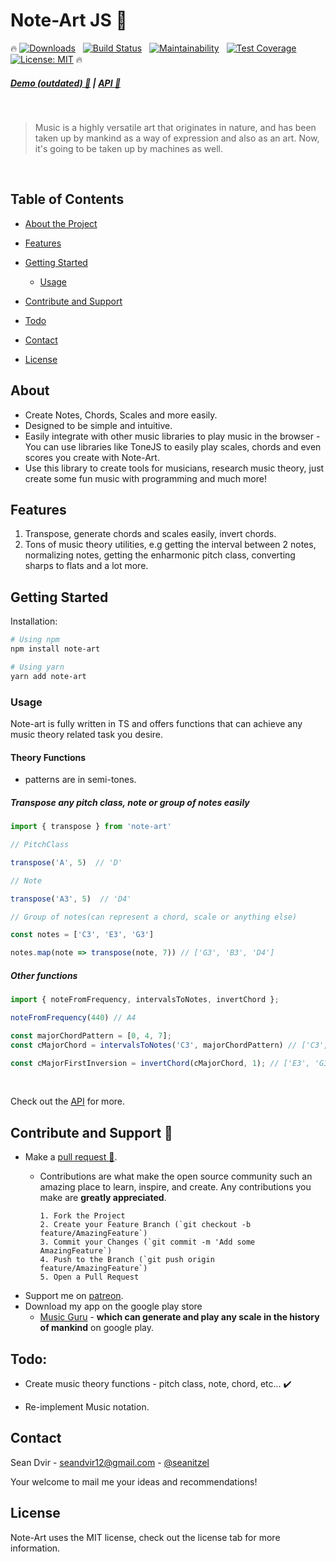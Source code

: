 # Note-Art JS :guitar:

:fire:
[![Downloads](https://img.shields.io/npm/dt/note-art.svg?style=flat-square)]()
&nbsp; [![Build Status](https://semaphoreci.com/api/v1/seanitzel/note-art/branches/master/shields_badge.svg)](https://semaphoreci.com/seanitzel/note-art)
&nbsp; [![Maintainability](https://api.codeclimate.com/v1/badges/0206283c6843673ea6d6/maintainability)](https://codeclimate.com/github/Seanitzel/Note-Art/maintainability)
&nbsp; [![Test Coverage](https://api.codeclimate.com/v1/badges/0206283c6843673ea6d6/test_coverage)](https://codeclimate.com/github/Seanitzel/Note-Art/test_coverage)
&nbsp; [![License: MIT](https://img.shields.io/badge/License-MIT-yellow.svg)](https://opensource.org/licenses/MIT)
:fire:

##### [Demo (outdated) :musical_note:](https://note-art-demo.netlify.com/) | [API :blue_book:](https://note-art-docs.netlify.com/)

<br>

> Music is a highly versatile art that originates in nature, and has been taken up by mankind as a way of expression and also as an art.
> Now, it's going to be taken up by machines as well.
<br>

## Table of Contents

* [About the Project](#about)
* [Features](#features)
* [Getting Started](#getting-started)
    * [Usage](#usage)

* [Contribute and Support](#contribute-and-support)
* [Todo](#todo)
* [Contact](#contact)
* [License](#license)

## About

* Create Notes, Chords, Scales and more easily.
* Designed to be simple and intuitive.
* Easily integrate with other music libraries to play music in the browser - You can use libraries like ToneJS to easily
  play scales, chords and even scores you create with Note-Art.
* Use this library to create tools for musicians, research music theory, just create some fun music with programming and
  much more!

## Features

1. Transpose, generate chords and scales easily, invert chords.
2. Tons of music theory utilities, e.g getting the interval between 2 notes, normalizing notes, getting the enharmonic pitch class, converting sharps to flats and a lot more.

## Getting Started

Installation:

``` bash
# Using npm
npm install note-art

# Using yarn
yarn add note-art
```

### Usage

Note-art is fully written in TS and offers functions that can achieve any music theory related task you desire.

#### Theory Functions

* patterns are in semi-tones.

##### Transpose any pitch class, note or group of notes easily

```js
import { transpose } from 'note-art'

// PitchClass

transpose('A', 5)  // 'D'

// Note

transpose('A3', 5)  // 'D4'

// Group of notes(can represent a chord, scale or anything else)

const notes = ['C3', 'E3', 'G3']

notes.map(note => transpose(note, 7)) // ['G3', 'B3', 'D4'] 
```

##### Other functions

```js
import { noteFromFrequency, intervalsToNotes, invertChord };

noteFromFrequency(440) // A4

const majorChordPattern = [0, 4, 7];
const cMajorChord = intervalsToNotes('C3', majorChordPattern) // ['C3', 'E3', 'G3']

const cMajorFirstInversion = invertChord(cMajorChord, 1); // ['E3', 'G3', 'C4']
```

<br>

Check out the [API](https://note-art-docs.netlify.com/) for more.

## Contribute and Support :pray:

* Make a [pull request :avocado:](https://github.com/Seanitzel/Note-Art).
    * Contributions are what make the open source community such an amazing place to learn, inspire, and create. Any
      contributions you make are **greatly appreciated**.

          1. Fork the Project
          2. Create your Feature Branch (`git checkout -b feature/AmazingFeature`)
          3. Commit your Changes (`git commit -m 'Add some AmazingFeature`)
          4. Push to the Branch (`git push origin feature/AmazingFeature`)
          5. Open a Pull Request

* Support me on [patreon](https://www.patreon.com/Seanitzel).
* Download my app on the google play store
    - [Music Guru](https://play.google.com/store/apps/details?id=com.scales.scaleheaven) - **which can generate and
      play any scale in the history of mankind** on google play.

## Todo:

* Create music theory functions - pitch class, note, chord, etc... :heavy_check_mark:

* Re-implement Music notation.

## Contact

Sean Dvir - [seandvir12@gmail.com](seandvir12@gmail.com) - [@seanitzel](https://twitter.com/seanitzel) <br>

Your welcome to mail me your ideas and recommendations!<br>

## License

Note-Art uses the MIT license, check out the license tab for more information.
